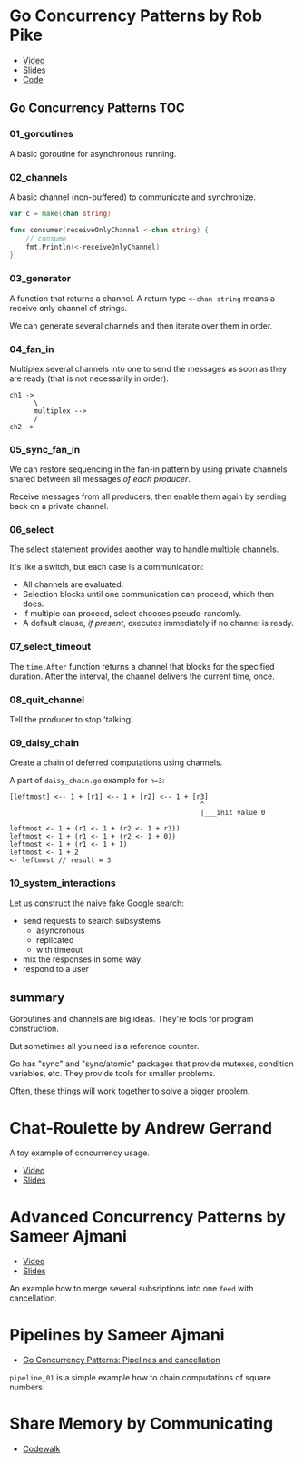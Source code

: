 # Go Concurrency Patterns by Rob Pike
- [Video](https://www.youtube.com/watch?v=f6kdp27TYZs)
- [Slides](https://talks.golang.org/2013/advconc.slide)
- [Code](https://talks.golang.org/2012/concurrency/support)

## Go Concurrency Patterns TOC
### 01_goroutines
A basic goroutine for asynchronous running.

### 02_channels
A basic channel (non-buffered) to communicate and synchronize.

```go
var c = make(chan string)

func consumer(receiveOnlyChannel <-chan string) {
    // consume
    fmt.Println(<-receiveOnlyChannel)
}
```

### 03_generator
A function that returns a channel. A return type `<-chan string` means a receive only channel of strings.

We can generate several channels and then iterate over them in order.

### 04_fan_in
Multiplex several channels into one to send the messages as soon as they are ready (that is
not necessarily in order).

```
ch1 ->
      \
      multiplex -->
      / 
ch2 ->
```

### 05_sync_fan_in
We can restore sequencing in the fan-in pattern by using private channels shared between
all messages *of each producer*.

Receive messages from all producers, then enable them again by sending back on a private channel.

### 06_select
The select statement provides another way to handle multiple channels.

It's like a switch, but each case is a communication:
- All channels are evaluated.
- Selection blocks until one communication can proceed, which then does.
- If multiple can proceed, select chooses pseudo-randomly.
- A default clause, *if present*, executes immediately if no channel is ready.

### 07_select_timeout
The `time.After` function returns a channel that blocks for the specified duration.
After the interval, the channel delivers the current time, once.

### 08_quit_channel
Tell the producer to stop 'talking'.

### 09_daisy_chain

Create a chain of deferred computations using channels.

A part of `daisy_chain.go` example for `n=3`:

```
[leftmost] <-- 1 + [r1] <-- 1 + [r2] <-- 1 + [r3]
                                               ^
                                               |___init value 0

leftmost <- 1 + (r1 <- 1 + (r2 <- 1 + r3))
leftmost <- 1 + (r1 <- 1 + (r2 <- 1 + 0))
leftmost <- 1 + (r1 <- 1 + 1)
leftmost <- 1 + 2
<- leftmost // result = 3
```

### 10_system_interactions

Let us construct the naive fake Google search:
- send requests to search subsystems
  - asyncronous
  - replicated
  - with timeout
- mix the responses in some way
- respond to a user

## summary
Goroutines and channels are big ideas. They're tools for program construction.

But sometimes all you need is a reference counter.

Go has "sync" and "sync/atomic" packages that provide mutexes, condition variables, etc.
They provide tools for smaller problems.

Often, these things will work together to solve a bigger problem.

# Chat-Roulette by Andrew Gerrand
A toy example of concurrency usage.
- [Video](https://vimeo.com/53221560)
- [Slides](https://talks.golang.org/2012/chat.slide)

# Advanced Concurrency Patterns by Sameer Ajmani

- [Video](https://www.youtube.com/watch?v=QDDwwePbDtw)
- [Slides](https://talks.golang.org/2013/advconc.slide)

An example how to merge several subsriptions into one `feed` with cancellation.

# Pipelines by Sameer Ajmani

- [Go Concurrency Patterns: Pipelines and cancellation](https://go.dev/blog/pipelines)

`pipeline_01` is a simple example how to chain computations of square numbers.

# Share Memory by Communicating
- [Codewalk](https://go.dev/doc/codewalk/sharemem/)


